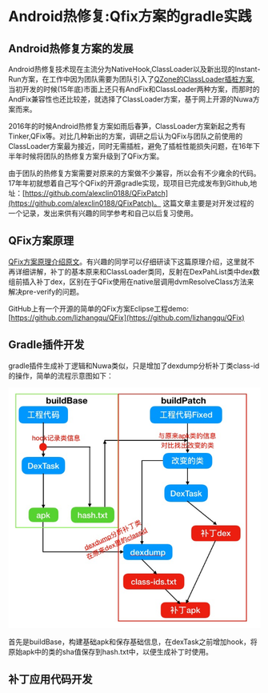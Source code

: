 # Android热修复:Qfix方案的gradle实践

## Android热修复方案的发展

Android热修复技术现在主流分为NativeHook,ClassLoader以及新出现的Instant-Run方案，在工作中因为团队需要为团队引入了[QZone的ClassLoader插桩方案](),当初开发的时候(15年底)市面上还只有AndFix和ClassLoader两种方案，而那时的AndFix兼容性也还比较差，就选择了ClassLoader方案，基于网上开源的Nuwa方案而来。

2016年的时候Android热修复方案如雨后春笋，ClassLoader方案新起之秀有Tinker,QFix等。对比几种新出的方案，调研之后认为QFix与团队之前使用的ClassLoader方案最为接近，同时无需插桩，避免了插桩性能损失问题，在16年下半年时候将团队的热修复方案升级到了QFix方案。

由于团队的热修复方案需要对原来的方案做不少兼容，所以会有不少雍余的代码。17年年初就想着自己写个QFix的开源gradle实现，现项目已完成发布到Github,地址：[https://github.com/alexclin0188/QFixPatch](https://github.com/alexclin0188/QFixPatch)。 这篇文章主要是对开发过程的一个记录，发出来供有兴趣的同学参考和自己以后复习使用。

## QFix方案原理

[QFix方案原理介绍原文]()。有兴趣的同学可以仔细研读下这篇原理介绍，这里就不再详细讲解，补丁的基本原来和ClassLoader类同，反射在DexPahList类中dex数组前插入补丁dex，区别在于QFix使用在native层调用dvmResolveClass方法来解决pre-verify的问题。

GitHub上有一个开源的简单的QFix方案Eclipse工程demo:[https://github.com/lizhangqu/QFix](https://github.com/lizhangqu/QFix)

## Gradle插件开发

gradle插件生成补丁逻辑和Nuwa类似，只是增加了dexdump分析补丁类class-id的操作，简单的流程示意图如下：

![image](qfix_gradle_proto.png)

首先是buildBase，构建基础apk和保存基础信息，在dexTask之前增加hook，将原始apk中的类的sha值保存到hash.txt中，以便生成补丁时使用。



## 补丁应用代码开发